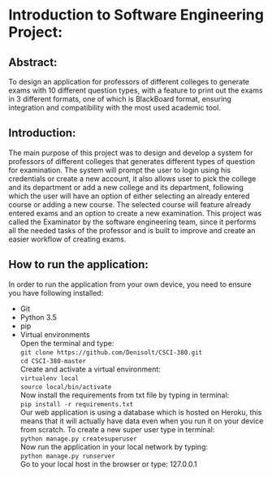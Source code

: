# Introduction to Software Engineering Project:

## Abstract:
To design an application for professors of different colleges to generate exams with 10 different question types, with a feature to print out the exams in 3 different formats, one of which is BlackBoard format, ensuring integration and compatibility with the most used academic tool.
## Introduction:
The main purpose of this project was to design and develop a system for professors of different colleges that generates different types of question for examination. The system will prompt the user to login using his credentials or create a new account, it also allows user to pick the college and its department or add a new college and its department, following which the user will have an option of either selecting an already entered course or adding a new course. The selected course will feature already entered exams and an option to create a new examination. This project was called the Examinator by the software engineering team, since it performs all the needed tasks of the professor and is built to improve and create an easier workflow of creating exams. 
## How to run the application:
In order to run the application from your own device, you need to ensure you have following installed:
- Git
- Python 3.5
- pip
- Virtual environments </br>
Open the terminal and type: </br>
`git clone https://github.com/Denisolt/CSCI-380.git` </br>
`cd CSCI-380-master` </br>
Create and activate a virtual environment: </br>
`virtualenv local` </br>
`source local/bin/activate` </br>
Now install the requirements from txt file by typing in terminal:</br>
`pip install -r requirements.txt`</br>
Our web application is using a database which is hosted on Heroku, this means that it will actually have data even when you run it on your device from scratch. To create a new super user type in terminal:</br>
`python manage.py createsuperuser`</br>
Now run the application in your local network by typing:</br>
`python manage.py runserver`</br>
Go to your local host in the browser or type: 127.0.0.1</br>
